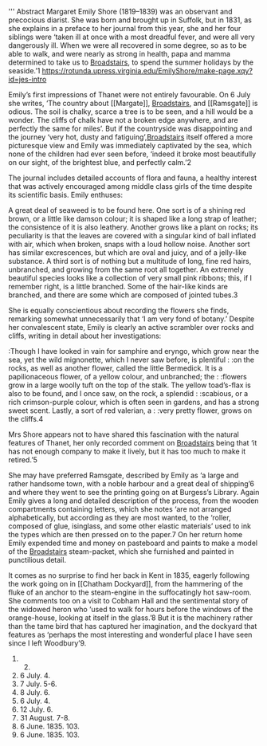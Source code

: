 ''' Abstract
Margaret Emily Shore (1819–1839) was an observant and precocious diarist. She was born and brought up in Suffolk, but in 1831, as she explains in a preface to her journal from this year, she and her four siblings were ‘taken ill at once with a most dreadful fever, and were all very dangerously ill. When we were all recovered in some degree, so as to be able to walk, and were nearly as strong in health, papa and mamma determined to take us to [Broadstairs](/broadstairs-19th-century), to spend the summer holidays by the seaside.’1 
https://rotunda.upress.virginia.edu/EmilyShore/make-page.xqy?id=jes-intro



Emily’s first impressions of Thanet were not entirely favourable. On 6 July she writes, ‘The country about [[Margate]], [Broadstairs](/broadstairs-19th-century), and [[Ramsgate]] is odious. The soil is chalky, scarce a tree is to be seen, and a hill would be a wonder. The cliffs of chalk have not a broken edge anywhere, and are perfectly the same for miles’. But if the countryside was disappointing and the journey ‘very hot, dusty and fatiguing’,[Broadstairs](/broadstairs-19th-century) itself offered a more picturesque view and Emily was immediately captivated by the sea, which none of the children had ever seen before, ‘indeed it broke most beautifully on our sight, of the brightest blue, and perfectly calm.’2
 
The journal includes detailed accounts of flora and fauna, a healthy interest that was actively encouraged among middle class girls of the time despite its scientific basis. Emily enthuses:

A great deal of seaweed is to be found here. One sort is of a shining red brown, or a little like damson colour; it is shaped like a long strap of leather; the consistence of it is also leathery. Another grows like a plant on rocks; its peculiarity is that the leaves are covered with a singular kind of ball inflated with air, which when broken, snaps with a loud hollow noise. Another sort has similar excrescences, but which are oval and juicy, and of a jelly-like substance. A third sort is of nothing but a multitude of long, fine red hairs, unbranched, and growing from the same root all together. An extremely beautiful species looks like a collection of very small pink ribbons; this, if I remember right, is a little branched. Some of the hair-like kinds are branched, and there are some which are composed of jointed tubes.3  

She is equally conscientious about recording the flowers she finds, remarking somewhat unnecessarily that ‘I am very fond of botany.’ Despite her convalescent state, Emily is clearly an active scrambler over rocks and cliffs, writing in detail about her investigations:

 :Though I have looked in vain for samphire and eryngo, which grow near the sea, yet the wild mignonette, which I never saw before, is plentiful : :on the rocks, as well as another flower, called the little Bermedick. It is a papilionaceous flower, of a yellow colour, and unbranched; the : :flowers grow in a large woolly tuft on the top of the stalk. The yellow toad’s-flax is also to be found, and I once saw, on the rock, a splendid : :scabious, or a rich crimson-purple colour, which is often seen in gardens, and has a strong sweet scent. Lastly, a sort of red valerian, a : :very pretty flower, grows on the cliffs.4 

Mrs Shore appears not to have shared this fascination with the natural features of Thanet, her only recorded comment on [Broadstairs](/broadstairs-19th-century) being that ‘it has not enough company to make it lively, but it has too much to make it retired.’5 

She may have preferred Ramsgate, described by Emily as ‘a large and rather handsome town, with a noble harbour and a great deal of shipping’6  and where they went to see the printing going on at Burgess’s Library. Again Emily gives a long and detailed description of the process, from the wooden compartments containing letters, which she notes ‘are not arranged alphabetically, but according as they are most wanted, to the ‘roller, composed of glue, isinglass, and some other elastic materials’ used to ink the types which are then pressed on to the paper.7 On her return home Emily expended time and money on pasteboard and paints to make a model of the [Broadstairs](/broadstairs-19th-century) steam-packet, which she furnished and painted in punctilious detail. 

It comes as no surprise to find her back in Kent in 1835, eagerly following the work going on in [[Chatham Dockyard]], from the hammering of the fluke of an anchor to the steam-engine in the suffocatingly hot saw-room. She comments too on a visit to Cobham Hall and the sentimental story of the widowed heron who ‘used to walk for hours before the windows of the orange-house, looking at itself in the glass.’8  But it is the machinery rather than the tame bird that has captured her imagination, and the dockyard that features as ‘perhaps the most interesting and wonderful place I have seen since I left Woodbury’9.


  1. 2.
  2. 6 July. 4.
  3. 7 July. 5-6.
  4. 8 July. 6.
  5. 6 July. 4.
  6. 12 July. 6.
  7. 31 August. 7-8.
  8. 6 June. 1835. 103.
  9. 6 June. 1835. 103.

